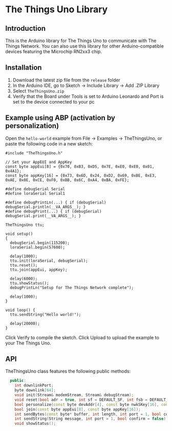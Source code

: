 # The Things Uno Library

## Introduction

This is the Arduino library for The Things Uno to communicate with The Things Network. You can also use this library for other Arduino-compatible devices featuring the Microchip RN2xx3 chip.

## Installation

1. Download the latest zip file from the `release` folder
2. In the Arduino IDE, go to Sketch -> Include Library -> Add .ZIP Library
3. Select `TheThingsUno.zip`
4. Verify that the Board under Tools is set to Arduino Leonardo and Port is set to the device connected to your pc

## Example using ABP (activation by personalization)

Open the `hello-world` example from File -> Examples -> TheThingsUno, or paste the following code in a new sketch:

```Arduino
#include "TheThingsUno.h"

// Set your AppEUI and AppKey
const byte appEui[8] = {0x70, 0xB3, 0xD5, 0x7E, 0xE0, 0xE0, 0x01, 0x4A1};
const byte appKey[16] = {0x73, 0x6D, 0x24, 0xD2, 0x69, 0xBE, 0xE3, 0xAE, 0x0E, 0xCE, 0xF0, 0xBB, 0x6C, 0xA4, 0xBA, 0xFE};

#define debugSerial Serial
#define loraSerial Serial1

#define debugPrintLn(...) { if (debugSerial) debugSerial.println(__VA_ARGS__); }
#define debugPrint(...) { if (debugSerial) debugSerial.print(__VA_ARGS__); }

TheThingsUno ttu;

void setup()
{
  debugSerial.begin(115200);
  loraSerial.begin(57600);

  delay(1000);
  ttu.init(loraSerial, debugSerial);
  ttu.reset();
  ttu.join(appEui, appKey);

  delay(6000);
  ttu.showStatus();
  debugPrintLn("Setup for The Things Network complete");

  delay(1000);
}

void loop() {
  ttu.sendString("Hello world!");

  delay(20000);
}
```

Click Verify to compile the sketch. Click Upload to upload the example to your The Things Uno.

## API

TheThingsUno class features the following public methods:

```C++
  public:
    int downlinkPort;
    byte downlink[64];
    void init(Stream& modemStream, Stream& debugStream);
    void reset(bool adr = true, int sf = DEFAULT_SF, int fsb = DEFAULT_FSB);
    bool personalize(const byte devAddr[4], const byte nwkSKey[16], const byte appSKey[16]);
    bool join(const byte appEui[8], const byte appKey[16]);
    int sendBytes(const byte* buffer, int length, int port = 1, bool confirm = false);
    int sendString(String message, int port = 1, bool confirm = false);
    void showStatus();
```

